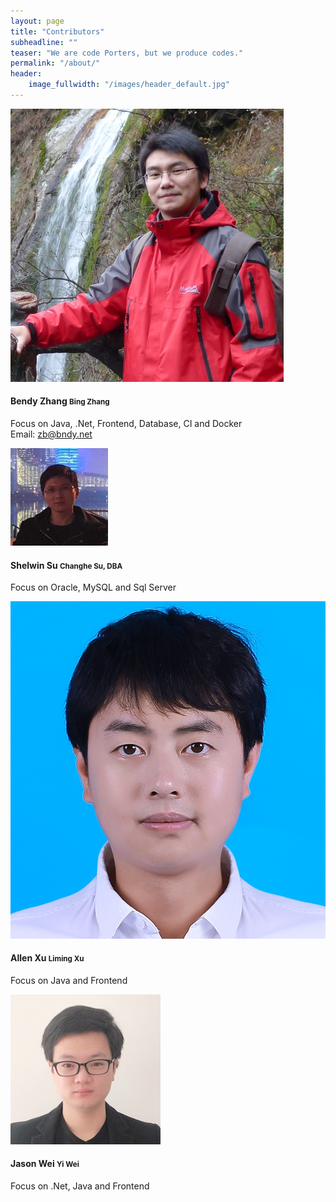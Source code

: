 ```yaml
---
layout: page
title: "Contributors"
subheadline: ""
teaser: "We are code Porters, but we produce codes."
permalink: "/about/"
header:
    image_fullwidth: "/images/header_default.jpg"
---
```


<div class="page-about">
  <div class="user-list">
    <div class="item">
      <img src="/images/contributors/bendy.png" title="Bendy Zhang" alt="Bendy Zhang" />
      <div class="body">
        <h4>Bendy Zhang <small>Bing Zhang</small></h4>
        <p>
          Focus on Java, .Net, Frontend, Database, CI and Docker
          <br />
          Email: <a href="mailto:zb@bndy.net">zb@bndy.net</a>
        </p>
      </div>
    </div>
    <div class="item">
      <img src="/images/contributors/shelwin.png" title="Shelwin Su" alt="Shelwin Su" />
      <div class="body">
        <h4>Shelwin Su <small>Changhe Su, DBA</small></h4>
        <p>Focus on Oracle, MySQL and Sql Server</p>
      </div>
    </div>
    <div class="item">
      <img src="/images/contributors/allen.png" title="Allen Xu" alt="Allen Xu" />
      <div class="body">
        <h4>Allen Xu <small>Liming Xu</small></h4>
        <p>Focus on Java and Frontend</p>
      </div>
    </div>
    <div class="item">
      <img src="/images/contributors/jason.png" title="Jason Wei" alt="Jason Wei" />
      <div class="body">
        <h4>Jason Wei <small>Yi Wei</small></h4>
        <p>Focus on .Net, Java and Frontend</p>
      </div>
    </div>
  </div>
</div>